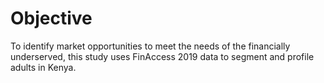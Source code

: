 # Objective
To identify market opportunities to meet the needs of the financially underserved, this study uses FinAccess 2019 data to segment and profile adults in Kenya.
